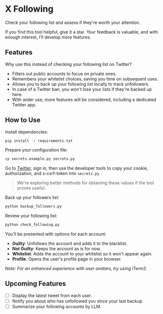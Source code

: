 # X Following

Check your following list and assess if they're worth your attention.

If you find this tool helpful, give it a star. Your feedback is valuable, and with enough interest, I’ll develop more features.

## Features

Why use this instead of checking your following list on Twitter?

- Filters out public accounts to focus on private ones.
- Remembers your whitelist choices, saving you time on subsequent uses.
- Allows you to back up your following list locally to track unfollowers.
- In case of a Twitter ban, you won't lose your lists if they're backed up here.
- With wider use, more features will be considered, including a dedicated Twitter app.

## How to Use

Install dependencies:

```bash
pip install -r requirements.txt
```

Prepare your configuration file:

```bash
cp secrets.example.py secrets.py
```

Go to [Twitter](https://x.com/), sign in, then use the developer tools to copy your cookie, authorization, and x-csrf-token into `secrets.py`

> We're exploring better methods for obtaining these values if the tool proves useful.

Back up your followers list:

```bash
python backup_followers.py
```

Review your following list:

```bash
python check_following.py
```

You'll be presented with options for each account:

- **Guilty**: Unfollows the account and adds it to the blacklist.
- **Not Guilty**: Keeps the account as is for now.
- **Whitelist**: Adds the account to your whitelist so it won't appear again.
- **Profile**: Opens the user's profile page in your browser.

*Note: For an enhanced experience with user avatars, try using iTerm2.*

## Upcoming Features

- [ ] Display the latest tweet from each user.
- [ ] Notify you about who has unfollowed you since your last backup.
- [ ] Summarize your following accounts by LLM.
